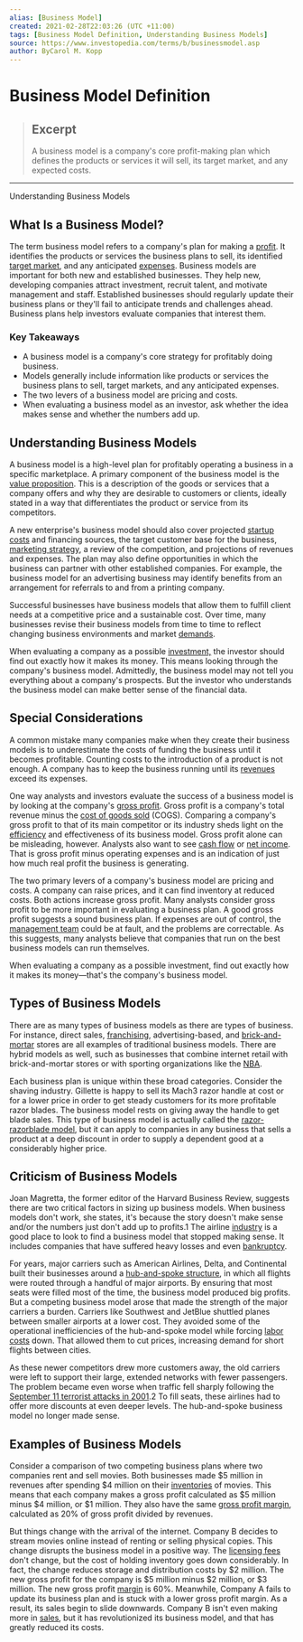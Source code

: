 ```yaml
---
alias: [Business Model]
created: 2021-02-28T22:03:26 (UTC +11:00)
tags: [Business Model Definition, Understanding Business Models]
source: https://www.investopedia.com/terms/b/businessmodel.asp
author: ByCarol M. Kopp
---
```


# Business Model Definition

> ## Excerpt
> A business model is a company's core profit-making plan which defines the products or services it will sell, its target market, and any expected costs.

---

Understanding Business Models
## What Is a Business Model?

The term business model refers to a company's plan for making a [profit](https://www.investopedia.com/terms/p/profit.asp). It identifies the products or services the business plans to sell, its identified [target market](https://www.investopedia.com/terms/t/target-market.asp), and any anticipated [expenses](https://www.investopedia.com/terms/e/expense.asp). Business models are important for both new and established businesses. They help new, developing companies attract investment, recruit talent, and motivate management and staff. Established businesses should regularly update their business plans or they'll fail to anticipate trends and challenges ahead. Business plans help investors evaluate companies that interest them.

### Key Takeaways

-   A business model is a company's core strategy for profitably doing business.
-   Models generally include information like products or services the business plans to sell, target markets, and any anticipated expenses.
-   The two levers of a business model are pricing and costs.
-   When evaluating a business model as an investor, ask whether the idea makes sense and whether the numbers add up.

## Understanding Business Models

A business model is a high-level plan for profitably operating a business in a specific marketplace. A primary component of the business model is the [value proposition](https://www.investopedia.com/terms/v/valueproposition.asp). This is a description of the goods or services that a company offers and why they are desirable to customers or clients, ideally stated in a way that differentiates the product or service from its competitors.

A new enterprise's business model should also cover projected [startup costs](https://www.investopedia.com/articles/pf/09/business-startup-costs.asp) and financing sources, the target customer base for the business, [marketing strategy](https://www.investopedia.com/terms/m/marketing-strategy.asp), a review of the competition, and projections of revenues and expenses. The plan may also define opportunities in which the business can partner with other established companies. For example, the business model for an advertising business may identify benefits from an arrangement for referrals to and from a printing company.

Successful businesses have business models that allow them to fulfill client needs at a competitive price and a sustainable cost. Over time, many businesses revise their business models from time to time to reflect changing business environments and market [demands](https://www.investopedia.com/terms/d/demand.asp).

When evaluating a company as a possible [investment,](https://www.investopedia.com/terms/i/investment.asp) the investor should find out exactly how it makes its money. This means looking through the company's business model. Admittedly, the business model may not tell you everything about a company's prospects. But the investor who understands the business model can make better sense of the financial data.

## Special Considerations

A common mistake many companies make when they create their business models is to underestimate the costs of funding the business until it becomes profitable. Counting costs to the introduction of a product is not enough. A company has to keep the business running until its [revenues](https://www.investopedia.com/terms/r/revenue.asp) exceed its expenses.

One way analysts and investors evaluate the success of a business model is by looking at the company's [gross profit](https://www.investopedia.com/terms/g/grossprofit.asp). Gross profit is a company's total revenue minus the [cost of goods sold](https://www.investopedia.com/terms/c/cogs.asp) (COGS). Comparing a company's gross profit to that of its main competitor or its industry sheds light on the [efficiency](https://www.investopedia.com/terms/e/efficiency.asp) and effectiveness of its business model. Gross profit alone can be misleading, however. Analysts also want to see [cash flow](https://www.investopedia.com/terms/c/cashflow.asp) or [net income](https://www.investopedia.com/terms/n/netincome.asp). That is gross profit minus operating expenses and is an indication of just how much real profit the business is generating.

The two primary levers of a company's business model are pricing and costs. A company can raise prices, and it can find inventory at reduced costs. Both actions increase gross profit. Many analysts consider gross profit to be more important in evaluating a business plan. A good gross profit suggests a sound business plan. If expenses are out of control, the [management team](https://www.investopedia.com/articles/basics/03/022803.asp) could be at fault, and the problems are correctable. As this suggests, many analysts believe that companies that run on the best business models can run themselves.

When evaluating a company as a possible investment, find out exactly how it makes its money—that's the company's business model.

## Types of Business Models

There are as many types of business models as there are types of business. For instance, direct sales, [franchising](https://www.investopedia.com/terms/f/franchise.asp), advertising-based, and [brick-and-mortar](https://www.investopedia.com/terms/b/brickandmortar.asp) stores are all examples of traditional business models. There are hybrid models as well, such as businesses that combine internet retail with brick-and-mortar stores or with sporting organizations like the [NBA](https://www.investopedia.com/articles/investing/070715/nbas-business-model.asp).

Each business plan is unique within these broad categories. Consider the shaving industry. Gillette is happy to sell its Mach3 razor handle at cost or for a lower price in order to get steady customers for its more profitable razor blades. The business model rests on giving away the handle to get blade sales. This type of business model is actually called the [razor-razorblade model](https://www.investopedia.com/terms/r/razor-razorblademodel.asp), but it can apply to companies in any business that sells a product at a deep discount in order to supply a dependent good at a considerably higher price.

## Criticism of Business Models

Joan Magretta, the former editor of the Harvard Business Review, suggests there are two critical factors in sizing up business models. When business models don't work, she states, it's because the story doesn't make sense and/or the numbers just don't add up to profits.1 The airline [industry](https://www.investopedia.com/terms/i/industry.asp) is a good place to look to find a business model that stopped making sense. It includes companies that have suffered heavy losses and even [bankruptcy](https://www.investopedia.com/terms/b/bankruptcy.asp).

For years, major carriers such as American Airlines, Delta, and Continental built their businesses around a [hub-and-spoke structure](https://www.investopedia.com/terms/h/hub_and_spoke_structure.asp), in which all flights were routed through a handful of major airports. By ensuring that most seats were filled most of the time, the business model produced big profits. But a competing business model arose that made the strength of the major carriers a burden. Carriers like Southwest and JetBlue shuttled planes between smaller airports at a lower cost. They avoided some of the operational inefficiencies of the hub-and-spoke model while forcing [labor costs](https://www.investopedia.com/terms/c/cost-of-labor.asp) down. That allowed them to cut prices, increasing demand for short flights between cities.

As these newer competitors drew more customers away, the old carriers were left to support their large, extended networks with fewer passengers. The problem became even worse when traffic fell sharply following the [September 11 terrorist attacks in 2001](https://www.investopedia.com/financial-edge/0911/the-impact-of-september-11-on-business.aspx).2 To fill seats, these airlines had to offer more discounts at even deeper levels. The hub-and-spoke business model no longer made sense.

## Examples of Business Models

Consider a comparison of two competing business plans where two companies rent and sell movies. Both businesses made $5 million in revenues after spending $4 million on their [inventories](https://www.investopedia.com/terms/i/inventory.asp) of movies. This means that each company makes a gross profit calculated as $5 million minus $4 million, or $1 million. They also have the same [gross profit margin](https://www.investopedia.com/terms/g/gross_profit_margin.asp), calculated as 20% of gross profit divided by revenues.

But things change with the arrival of the internet. Company B decides to stream movies online instead of renting or selling physical copies. This change disrupts the business model in a positive way. The [licensing fees](https://www.investopedia.com/terms/l/licensing-fee.asp) don't change, but the cost of holding inventory goes down considerably. In fact, the change reduces storage and distribution costs by $2 million. The new gross profit for the company is $5 million minus $2 million, or $3 million. The new gross profit [margin](https://www.investopedia.com/terms/m/margin.asp) is 60%. Meanwhile, Company A fails to update its business plan and is stuck with a lower gross profit margin. As a result, its sales begin to slide downwards. Company B isn't even making more in [sales](https://www.investopedia.com/terms/s/sale.asp), but it has revolutionized its business model, and that has greatly reduced its costs.
